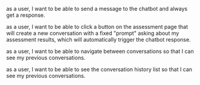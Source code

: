 

as a user, I want to be able to send a message to the chatbot and always get a response.

as a user, I want to be able to click a button on the assessment page that will create a new conversation with a fixed "prompt" asking about my assessment results, which will automatically trigger the chatbot response.

as a user, I want to be able to navigate between conversations so that I can see my previous conversations.

as a user, I want to be able to see the conversation history list so that I can see my previous conversations.